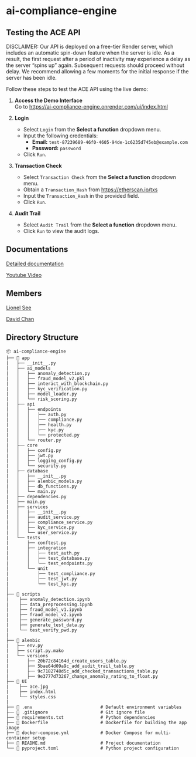 # ai-compliance-engine

## Testing the ACE API

DISCLAIMER:
Our API is deployed on a free-tier Render server, which includes an automatic spin-down feature when the server is idle. As a result, the first request after a period of inactivity may experience a delay as the server “spins up” again. Subsequent requests should proceed without delay. We recommend allowing a few moments for the initial response if the server has been idle.

Follow these steps to test the ACE API using the live demo:

1. **Access the Demo Interface**  
   Go to https://ai-compliance-engine.onrender.com/ui/index.html

2. **Login**  
   - Select `Login` from the **Select a function** dropdown menu.  
   - Input the following credentials:  
     - **Email:** `test-87239689-46f0-4605-94de-1c6235d745eb@example.com`  
     - **Password:** `password`  
   - Click `Run`.

3. **Transaction Check**  
   - Select `Transaction Check` from the **Select a function** dropdown menu.  
   - Obtain a `Transaction_Hash` from https://etherscan.io/txs 
   - Input the `Transaction_Hash` in the provided field.  
   - Click `Run`.

4. **Audit Trail**  
   - Select `Audit Trail` from the **Select a function** dropdown menu.  
   - Click `Run` to view the audit logs.

## Documentations
[Detailed documentation](https://docs.google.com/document/d/1h5OhWD8RSjyE05rEagEvz6LnUuQ4sgvLDffz2l2PrI0/edit?usp=sharing)

[Youtube Video](https://youtu.be/onFCQf1fKVQ)

## Members
[Lionel See](https://github.com/lionsee77)

[David Chan](https://github.com/davidchanwz)


## Directory Structure

```
📦 ai-compliance-engine
├── 📁 app
|   ├── __init__.py
|   ├── ai_models
|   │   ├── anomaly_detection.py
|   │   ├── fraud_model_v2.pkl
|   │   ├── interact_with_blockchain.py
|   │   ├── kyc_verification.py
|   │   ├── model_loader.py
|   │   └── risk_scoring.py
|   ├── api
|   │   ├── endpoints
|   │   │   ├── auth.py
|   │   │   ├── compliance.py
|   │   │   ├── health.py
|   │   │   ├── kyc.py
|   │   │   └── protected.py
|   │   └── router.py
|   ├── core
|   │   ├── config.py
|   │   ├── jwt.py
|   │   ├── logging_config.py
|   │   └── security.py
|   ├── database
|   │   ├── __init__.py
|   │   ├── alembic_models.py
|   │   ├── db_functions.py
|   │   └── main.py
|   ├── dependencies.py
|   ├── main.py
|   ├── services
|   │   ├── __init__.py
|   │   ├── audit_service.py
|   │   ├── compliance_service.py
|   │   ├── kyc_service.py
|   │   └── user_service.py
|   └── tests
|       ├── conftest.py
|       ├── integration
|       │   ├── test_auth.py
|       │   ├── test_database.py
|       │   └── test_endpoints.py
|       └── unit
|           ├── test_compliance.py
|           ├── test_jwt.py
|           └── test_kyc.py
│
├── 📁 scripts                       
|    ├── anomaly_detection.ipynb
|    ├── data_preprocessing.ipynb
|    ├── fraud_model_v1.ipynb
|    ├── fraud_model_v2.ipynb
|    ├── generate_password.py
|    ├── generate_test_data.py
|    └── test_verify_pwd.py
|
├── 📁 alembic                        
|   ├── env.py
|   ├── script.py.mako
|   └── versions
|       ├── 20b72c84164d_create_users_table.py
|       ├── 5bae64d09a9c_add_audit_trail_table.py
|       ├── 9c7182748d5c_add_checked_transactions_table.py
|       ├── 9e3777d73267_change_anomaly_rating_to_float.py
├── 📁 UI
|    ├── ace.jpg
|    ├── index.html
|    └── styles.css
|
├── 📄 .env                          # Default environment variables
├── 📄 .gitignore                    # Git ignore file
├── 📄 requirements.txt              # Python dependencies
├── 📄 Dockerfile                    # Dockerfile for building the app image
├── 📄 docker-compose.yml            # Docker Compose for multi-container setup
├── 📄 README.md                     # Project documentation
└── 📄 pyproject.toml                # Python project configuration
```
